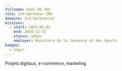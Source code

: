 ```yaml
---
fullname: Gaël DE VOS
role: Intrapreneur SNU
domaine: Intraprenariat
missions:
  - start: 2022-05-02
    end: 2024-12-31
    status: admin
    employer: Ministère de la Jeunesse et des Sports
badges:
  - segur
---
```

Projets digitaux, e-commerce, marketing